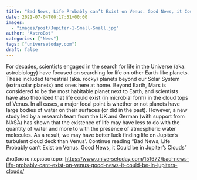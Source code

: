 ```yaml
---
title: "Bad News, Life Probably can’t Exist on Venus. Good News, it Could be in Jupiter’s Clouds"
date: 2021-07-04T00:17:51+00:00
images:
  - "images/post/Jupiter-1-Small-Small.jpg"
author: "AstroBot"
categories: ["News"]
tags: ["universetoday.com"]
draft: false
---
```


For decades, scientists engaged in the search for life in the Universe (aka. astrobiology) have focused on searching for life on other Earth-like planets. These included terrestrial (aka. rocky) planets beyond our Solar System (extrasolar planets) and ones here at home. Beyond Earth, Mars is considered to be the most habitable planet next to Earth, and scientists have also theorized that life could exist (in microbial form) in the cloud tops of Venus. In all cases, a major focal point is whether or not planets have large bodies of water on their surfaces (or did in the past). However, a new study led by a research team from the UK and German (with support from NASA) has shown that the existence of life may have less to do with the quantity of water and more to with the presence of atmospheric water molecules. As a result, we may have better luck finding life on Jupiter’s turbulent cloud deck than Venus’. Continue reading “Bad News, Life Probably can’t Exist on Venus. Good News, it Could be in Jupiter’s Clouds” 

Διαβάστε περισσότερα: https://www.universetoday.com/151672/bad-news-life-probably-cant-exist-on-venus-good-news-it-could-be-in-jupiters-clouds/
